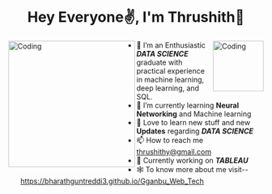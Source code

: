 

<!---
Thrushith/Thrushith is a ✨ special ✨ repository because its `README.md` (this file) appears on your GitHub profile.
You can click the Preview link to take a look at your changes.
--->
#### <p align = "center"><h1 align = "center">Hey Everyone✌️, I'm Thrushith👋</h1></p>


<img align="left" alt="Coding" width="250" src="https://th.bing.com/th/id/R.fcd123fafe814c5007b3eabcff9689da?rik=m79PhfcMlX4eOg&riu=http%3a%2f%2f25.media.tumblr.com%2fee5078721ddb2c202e4b67674c9ac40f%2ftumblr_mgfkslJuRX1ri23bwo1_500.gif&ehk=aa%2beXSgtlLDiapYgCOej3d0Q7M5PLQoQupwELyMd8AY%3d&risl=&pid=ImgRaw&r=0">
<img align="right" alt="Coding" width="100" src="https://orig00.deviantart.net/34de/f/2012/204/b/c/grass_block_by_barakaldo-d58bi3u.gif">


- 👀 I’m an  Enthusiastic <i><b>DATA SCIENCE</b></i> graduate with practical experience in machine learning, deep learning, and SQL.
- 🌱 I’m currently learning <b>Neural Networking</b> and Machine learning
- 💞️ Love to learn new stuff and new <b>Updates</b> regarding <b><i>DATA SCIENCE</i></b>
- 📫 How to reach me thrushithy@gmail.com
- 📖 Currently working on <i><b>TABLEAU</b></i> <br>
- 🕸️ To know more about me visit--https://bharathguntreddi3.github.io/Gganbu_Web_Tech
  
